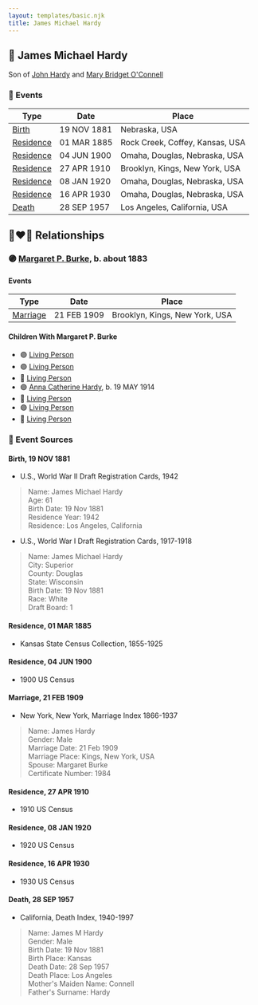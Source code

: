 ```yaml
---
layout: templates/basic.njk
title: James Michael Hardy
---
```

## 🔵 James Michael Hardy

Son of [John Hardy](/people/5/56182816) and [Mary Bridget O'Connell](/people/4/47047024)

### 📆 Events

Type | Date | Place
------ | ------ | ------
[Birth](#event-148b53a9-0af9-4030-9595-2d3c8ae4cb5c) | 19 NOV 1881 | Nebraska, USA
[Residence](#event-808026f7-acb4-412d-ab28-54397cefd368) | 01 MAR 1885 | Rock Creek, Coffey, Kansas, USA
[Residence](#event-f8667f71-0e73-46fe-8c4d-7648ff143e71) | 04 JUN 1900 | Omaha, Douglas, Nebraska, USA
[Residence](#event-3b1daefe-db41-408d-8855-936d2b0da299) | 27 APR 1910 | Brooklyn, Kings, New York, USA
[Residence](#event-2d1a934b-9d81-4777-a26e-d050e3eacd7c) | 08 JAN 1920 | Omaha, Douglas, Nebraska, USA
[Residence](#event-617b1250-1152-46cb-af31-95ca90a72ff5) | 16 APR 1930 | Omaha, Douglas, Nebraska, USA
[Death](#event-b3c30431-7a84-44b4-ade9-b34ab16d94fd) | 28 SEP 1957 | Los Angeles, California, USA

## 👩‍❤️‍👨 Relationships

### 🟣 [Margaret P. Burke](/people/2/29782872), b. about 1883

#### Events

Type | Date | Place
------ | ------ | ------
[Marriage](#event-e86c3b98-c2c9-45b8-b3c3-df43bdd899c8) | 21 FEB 1909 | Brooklyn, Kings, New York, USA
#### Children With Margaret P. Burke
* 🟣 [Living Person](/people/6/66419672)
* 🟣 [Living Person](/people/1/10368480)
* 🔵 [Living Person](/people/8/82881883)
* 🟣 [Anna Catherine Hardy](/people/2/25919759), b. 19 MAY 1914
* 🔵 [Living Person](/people/8/8915192)
* 🟣 [Living Person](/people/6/66380348)
* 🔵 [Living Person](/people/8/88206475)
### 📰 Event Sources

#### <a id="event-148b53a9-0af9-4030-9595-2d3c8ae4cb5c"></a> Birth, 19 NOV 1881
* U.S., World War II Draft Registration Cards, 1942
>   
  > Name: James Michael Hardy  
  > Age: 61  
  > Birth Date: 19 Nov 1881  
  > Residence Year: 1942  
  > Residence: Los Angeles, California
* U.S., World War I Draft Registration Cards, 1917-1918
>   
  > Name: James Michael Hardy  
  > City: Superior  
  > County: Douglas  
  > State: Wisconsin  
  > Birth Date: 19 Nov 1881  
  > Race: White  
  > Draft Board: 1

#### <a id="event-808026f7-acb4-412d-ab28-54397cefd368"></a> Residence, 01 MAR 1885
* Kansas State Census Collection, 1855-1925

#### <a id="event-f8667f71-0e73-46fe-8c4d-7648ff143e71"></a> Residence, 04 JUN 1900
* 1900 US Census

#### <a id="event-e86c3b98-c2c9-45b8-b3c3-df43bdd899c8"></a> Marriage, 21 FEB 1909
* New York, New York, Marriage Index 1866-1937
>   
  > Name: James Hardy  
  > Gender: Male  
  > Marriage Date: 21 Feb 1909  
  > Marriage Place: Kings, New York, USA  
  > Spouse: Margaret Burke  
  > Certificate Number: 1984

#### <a id="event-3b1daefe-db41-408d-8855-936d2b0da299"></a> Residence, 27 APR 1910
* 1910 US Census

#### <a id="event-2d1a934b-9d81-4777-a26e-d050e3eacd7c"></a> Residence, 08 JAN 1920
* 1920 US Census

#### <a id="event-617b1250-1152-46cb-af31-95ca90a72ff5"></a> Residence, 16 APR 1930
* 1930 US Census
#### <a id="event-b3c30431-7a84-44b4-ade9-b34ab16d94fd"></a> Death, 28 SEP 1957
* California, Death Index, 1940-1997
>   
  > Name: James M Hardy  
  > Gender: Male  
  > Birth Date: 19 Nov 1881  
  > Birth Place: Kansas  
  > Death Date: 28 Sep 1957  
  > Death Place: Los Angeles  
  > Mother's Maiden Name: Connell  
  > Father's Surname: Hardy
